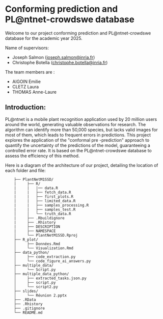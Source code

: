 # Conforming prediction and PL@ntnet-crowdswe database

Welcome to our project conforming prediction and PL@ntnet-crowdswe database for the academic year 2025. 

Name of supervisors:

- Joseph Salmon (joseph.salmon@inria.fr)
- Christophe Botella (christophe.botella@inria.fr)

The team members are :

- AIGOIN Emilie
- CLETZ Laura
- THOMAS Anne-Laure

## Introduction:

PL@ntnet is a mobile plant recognition application used by 20 million users around the world, generating valuable observations for research. The algorithm can identify more than 50,000 species, but lacks valid images for most of them, which leads to frequent errors in predictions. This project explores the application of the "conformal pre -prediction" approach to quantify the uncertainty of the predictions of the model, guaranteeing a controlled error rate. It is based on the PL@ntnet-crowdswe database to assess the efficiency of this method.

Here is a diagram of the architecture of our project, detailing the location of each folder and file:

```PLANTNET
    ├── PlantNetM1SSD/
    |     ├── R/
    |     |   |── data.R
    |     |   ├── fetch_data.R
    |     |   ├── first_plots.R
    |     |   ├── limited_data.R
    |     |   ├── samples_processing.R
    |     |   ├── samples_test.R
    │     │   └── truth_data.R 
    |     ├── .Rbuildignore
    |     ├── .Rhistory
    |     ├── DESCRIPTION
    |     ├── NAMESPACE
    │     └── PlantNetM1SSD.Rproj
    ├── R_plot/ 
    │     ├── Données.Rmd   
    │     └── Visualization.Rmd
    ├── data_python/
    │     ├── code_extraction.py  
    │     └── code_figure_ai_answers.py
    ├── multiple_data/
    │     └── Script.py
    ├── multiple_data_python/
    │     ├── extracted_tasks.json.py
    │     ├── script.py  
    │     └── script2.py
    ├── slides/
    │     └── Réunion 2.pptx
    ├── .RData 
    ├── .Rhistory
    ├── .gitignore
    └── README.md
```
